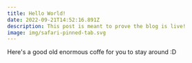 ```yaml
---
title: Hello World!
date: 2022-09-21T14:52:16.891Z
description: This post is meant to prove the blog is live!
image: img/safari-pinned-tab.svg
---
```

H﻿ere's a good old enormous coffe for you to stay around :D